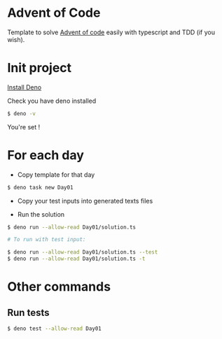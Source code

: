 # Advent of Code

Template to solve [Advent of code](https://adventofcode.com/2024) easily with
typescript and TDD (if you wish).

# Init project

[Install Deno](https://docs.deno.com/runtime/)

Check you have deno installed

```bash
$ deno -v
```

You're set !

# For each day

- Copy template for that day

```bash
$ deno task new Day01
```

- Copy your test inputs into generated texts files

- Run the solution

```bash
$ deno run --allow-read Day01/solution.ts

# To run with test input:

$ deno run --allow-read Day01/solution.ts --test
$ deno run --allow-read Day01/solution.ts -t
```

# Other commands

## Run tests

```bash
$ deno test --allow-read Day01
```
